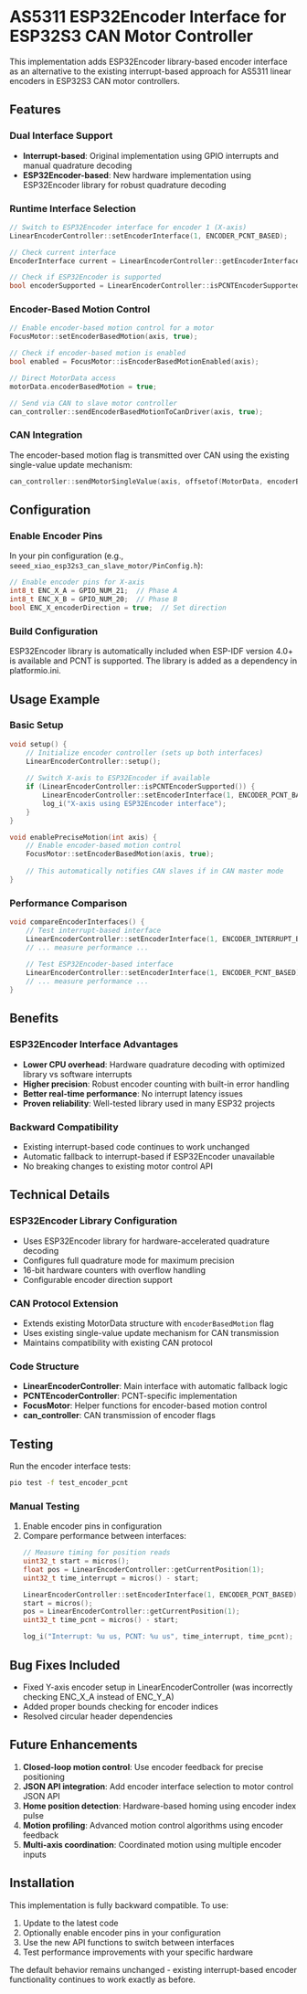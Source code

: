 # AS5311 ESP32Encoder Interface for ESP32S3 CAN Motor Controller

This implementation adds ESP32Encoder library-based encoder interface as an alternative to the existing interrupt-based approach for AS5311 linear encoders in ESP32S3 CAN motor controllers.

## Features

### Dual Interface Support
- **Interrupt-based**: Original implementation using GPIO interrupts and manual quadrature decoding
- **ESP32Encoder-based**: New hardware implementation using ESP32Encoder library for robust quadrature decoding

### Runtime Interface Selection
```cpp
// Switch to ESP32Encoder interface for encoder 1 (X-axis)
LinearEncoderController::setEncoderInterface(1, ENCODER_PCNT_BASED);

// Check current interface
EncoderInterface current = LinearEncoderController::getEncoderInterface(1);

// Check if ESP32Encoder is supported
bool encoderSupported = LinearEncoderController::isPCNTEncoderSupported();
```

### Encoder-Based Motion Control
```cpp
// Enable encoder-based motion control for a motor
FocusMotor::setEncoderBasedMotion(axis, true);

// Check if encoder-based motion is enabled
bool enabled = FocusMotor::isEncoderBasedMotionEnabled(axis);

// Direct MotorData access
motorData.encoderBasedMotion = true;

// Send via CAN to slave motor controller
can_controller::sendEncoderBasedMotionToCanDriver(axis, true);
```

### CAN Integration
The encoder-based motion flag is transmitted over CAN using the existing single-value update mechanism:
```cpp
can_controller::sendMotorSingleValue(axis, offsetof(MotorData, encoderBasedMotion), value);
```

## Configuration

### Enable Encoder Pins
In your pin configuration (e.g., `seeed_xiao_esp32s3_can_slave_motor/PinConfig.h`):
```cpp
// Enable encoder pins for X-axis
int8_t ENC_X_A = GPIO_NUM_21;  // Phase A
int8_t ENC_X_B = GPIO_NUM_20;  // Phase B
bool ENC_X_encoderDirection = true;  // Set direction
```

### Build Configuration
ESP32Encoder library is automatically included when ESP-IDF version 4.0+ is available and PCNT is supported. The library is added as a dependency in platformio.ini.

## Usage Example

### Basic Setup
```cpp
void setup() {
    // Initialize encoder controller (sets up both interfaces)
    LinearEncoderController::setup();
    
    // Switch X-axis to ESP32Encoder if available
    if (LinearEncoderController::isPCNTEncoderSupported()) {
        LinearEncoderController::setEncoderInterface(1, ENCODER_PCNT_BASED);
        log_i("X-axis using ESP32Encoder interface");
    }
}

void enablePreciseMotion(int axis) {
    // Enable encoder-based motion control
    FocusMotor::setEncoderBasedMotion(axis, true);
    
    // This automatically notifies CAN slaves if in CAN master mode
}
```

### Performance Comparison
```cpp
void compareEncoderInterfaces() {
    // Test interrupt-based interface
    LinearEncoderController::setEncoderInterface(1, ENCODER_INTERRUPT_BASED);
    // ... measure performance ...
    
    // Test ESP32Encoder-based interface  
    LinearEncoderController::setEncoderInterface(1, ENCODER_PCNT_BASED);
    // ... measure performance ...
}
```

## Benefits

### ESP32Encoder Interface Advantages
- **Lower CPU overhead**: Hardware quadrature decoding with optimized library vs software interrupts
- **Higher precision**: Robust encoder counting with built-in error handling
- **Better real-time performance**: No interrupt latency issues
- **Proven reliability**: Well-tested library used in many ESP32 projects

### Backward Compatibility
- Existing interrupt-based code continues to work unchanged
- Automatic fallback to interrupt-based if ESP32Encoder unavailable
- No breaking changes to existing motor control API

## Technical Details

### ESP32Encoder Library Configuration
- Uses ESP32Encoder library for hardware-accelerated quadrature decoding
- Configures full quadrature mode for maximum precision
- 16-bit hardware counters with overflow handling
- Configurable encoder direction support

### CAN Protocol Extension
- Extends existing MotorData structure with `encoderBasedMotion` flag
- Uses existing single-value update mechanism for CAN transmission
- Maintains compatibility with existing CAN protocol

### Code Structure
- **LinearEncoderController**: Main interface with automatic fallback logic
- **PCNTEncoderController**: PCNT-specific implementation
- **FocusMotor**: Helper functions for encoder-based motion control
- **can_controller**: CAN transmission of encoder flags

## Testing

Run the encoder interface tests:
```bash
pio test -f test_encoder_pcnt
```

### Manual Testing
1. Enable encoder pins in configuration
2. Compare performance between interfaces:
   ```cpp
   // Measure timing for position reads
   uint32_t start = micros();
   float pos = LinearEncoderController::getCurrentPosition(1);
   uint32_t time_interrupt = micros() - start;
   
   LinearEncoderController::setEncoderInterface(1, ENCODER_PCNT_BASED);
   start = micros();
   pos = LinearEncoderController::getCurrentPosition(1);
   uint32_t time_pcnt = micros() - start;
   
   log_i("Interrupt: %u us, PCNT: %u us", time_interrupt, time_pcnt);
   ```

## Bug Fixes Included

- Fixed Y-axis encoder setup in LinearEncoderController (was incorrectly checking ENC_X_A instead of ENC_Y_A)
- Added proper bounds checking for encoder indices
- Resolved circular header dependencies

## Future Enhancements

1. **Closed-loop motion control**: Use encoder feedback for precise positioning
2. **JSON API integration**: Add encoder interface selection to motor control JSON API
3. **Home position detection**: Hardware-based homing using encoder index pulse
4. **Motion profiling**: Advanced motion control algorithms using encoder feedback
5. **Multi-axis coordination**: Coordinated motion using multiple encoder inputs

## Installation

This implementation is fully backward compatible. To use:

1. Update to the latest code
2. Optionally enable encoder pins in your configuration  
3. Use the new API functions to switch between interfaces
4. Test performance improvements with your specific hardware

The default behavior remains unchanged - existing interrupt-based encoder functionality continues to work exactly as before.